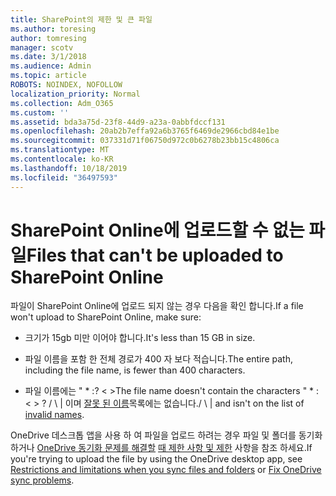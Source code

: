 ```yaml
---
title: SharePoint의 제한 및 큰 파일
ms.author: toresing
author: tomresing
manager: scotv
ms.date: 3/1/2018
ms.audience: Admin
ms.topic: article
ROBOTS: NOINDEX, NOFOLLOW
localization_priority: Normal
ms.collection: Adm_O365
ms.custom: ''
ms.assetid: bda3a75d-23f8-44d9-a23a-0abbfdccf131
ms.openlocfilehash: 20ab2b7effa92a6b3765f6469de2966cbd84e1be
ms.sourcegitcommit: 037331d71f06750d972c0b6278b23bb15c4806ca
ms.translationtype: MT
ms.contentlocale: ko-KR
ms.lasthandoff: 10/18/2019
ms.locfileid: "36497593"
---
```

# <a name="files-that-cant-be-uploaded-to-sharepoint-online"></a><span data-ttu-id="92c89-102">SharePoint Online에 업로드할 수 없는 파일</span><span class="sxs-lookup"><span data-stu-id="92c89-102">Files that can't be uploaded to SharePoint Online</span></span>

<span data-ttu-id="92c89-103">파일이 SharePoint Online에 업로드 되지 않는 경우 다음을 확인 합니다.</span><span class="sxs-lookup"><span data-stu-id="92c89-103">If a file won't upload to SharePoint Online, make sure:</span></span>
  
- <span data-ttu-id="92c89-104">크기가 15gb 미만 이어야 합니다.</span><span class="sxs-lookup"><span data-stu-id="92c89-104">It's less than 15 GB in size.</span></span>
    
- <span data-ttu-id="92c89-105">파일 이름을 포함 한 전체 경로가 400 자 보다 적습니다.</span><span class="sxs-lookup"><span data-stu-id="92c89-105">The entire path, including the file name, is fewer than 400 characters.</span></span>
    
- <span data-ttu-id="92c89-106">파일 이름에는 " \* :? \< \></span><span class="sxs-lookup"><span data-stu-id="92c89-106">The file name doesn't contain the characters " \* : \< \> ?</span></span> <span data-ttu-id="92c89-107">/ \ | 이며 [잘못 된 이름](https://go.microsoft.com/fwlink/?linkid=866430)목록에는 없습니다.</span><span class="sxs-lookup"><span data-stu-id="92c89-107">/ \ | and isn't on the list of [invalid names](https://go.microsoft.com/fwlink/?linkid=866430).</span></span>
    
<span data-ttu-id="92c89-108">OneDrive 데스크톱 앱을 사용 하 여 파일을 업로드 하려는 경우 파일 및 폴더를 동기화 하거나 [OneDrive 동기화 문제를 해결할](https://go.microsoft.com/fwlink/?linkid=866431) [때 제한 사항 및 제한](http://go.microsoft.com/fwlink/p/?LinkID=717734) 사항을 참조 하세요.</span><span class="sxs-lookup"><span data-stu-id="92c89-108">If you're trying to upload the file by using the OneDrive desktop app, see [Restrictions and limitations when you sync files and folders](http://go.microsoft.com/fwlink/p/?LinkID=717734) or [Fix OneDrive sync problems](https://go.microsoft.com/fwlink/?linkid=866431).</span></span>
  

